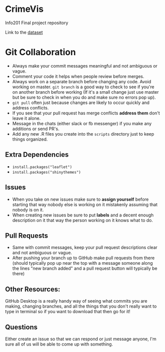 # CrimeVis
Info201 Final project repository

Link to the [dataset](https://catalog.data.gov/dataset/crime-data-76bd0)
# Git Collaboration 
- Always make your commit messages meaningful and not ambiguous or vague.
- Comment your code it helps when people review before merges.
- Always work on a separate branch before changing any code. Avoid working on master. 
`git branch` is a good way to check to see if you're on another branch before working
(If it's a small change just use master but be sure to check in when you do and make sure no errors pop up).
- `git pull` often just because changes are likely to occur quickly and address conflicts.
- If you see that your pull request has merge conflicts __address them__ don't leave it alone.
- Message in the chats (either slack or fb messenger) if you make any additions or send PR's.
- Add any new .R files you create into the `scripts` directory just to keep things organized.

## Extra Dependencies
- `install.packages("leaflet")`
- `install.packages("shinythemes")`

## Issues
- When you take on new issues make sure to __assign yourself__ before starting that way nobody else is 
working on it mistakenly assuming that nobody is on it. 
- When creating new issues be sure to put __labels__ and a decent enough description on it that way
the person working on it knows what to do.

## Pull Requests
- Same with commit messages, keep your pull request descriptions clear and not ambiguous or vague.
- After pushing your branch up to GitHub make pull requests from there (should typically pop up near
the top with a message someone along the lines "new branch added" and a pull request button will typically
be there)

## Other Resources:
GitHub Desktop is a really handy way of seeing what commits you are making, changing branches, and all the things
that you don't really want to type in terminal so if you want to download that then go for it!

## Questions
Either create an issue so that we can respond or just message anyone, I'm sure all of us will be able to come up with
something. 
